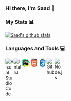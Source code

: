 ### Hi there, I'm Saad 👋

<!--
**saadzimat430/saadzimat430** is a ✨ _special_ ✨ repository because its `README.md` (this file) appears on your GitHub profile.
-->

### My Stats 📊
[![Saad's github stats](https://github-readme-stats.vercel.app/api?username=saadzimat430)](https://github.com/anuraghazra/github-readme-stats)

### Languages and Tools 💻

<img align="left" alt="Visual Studio Code" width="26px" src="https://code.visualstudio.com/assets/favicon.ico" />
<img align="left" alt="IntelliJ" width="26px" src="https://dashboard.snapcraft.io/site_media/appmedia/2017/10/logo_zjwX5FR.png" />
<img align="left" alt="PyCharm" width="26px" src="https://raw.githubusercontent.com/0install/0install.de-feeds/master/pyCharm.png" />
<img align="left" alt="HTML5" width="26px" src="https://raw.githubusercontent.com/github/explore/80688e429a7d4ef2fca1e82350fe8e3517d3494d/topics/html/html.png" />
<img align="left" alt="CSS3" width="26px" src="https://raw.githubusercontent.com/github/explore/80688e429a7d4ef2fca1e82350fe8e3517d3494d/topics/css/css.png" />
<img align="left" alt="Github" width="26px" src="https://assets.website-files.com/5d514fd9493b0575f03520bd/5da63c478e387d3116e002ba_github-icon-png-29.png" />
<img align="left" alt="Node.js" width="26px" src="https://onlyweb-formation.com/uploads/mod_logo/nodejs.png" />
<img align="left" alt="" width="26px" src="" />
<img align="left" alt="" width="26px" src="" />
<img align="left" alt="" width="26px" src="" />
<img align="left" alt="" width="26px" src="" />
<img align="left" alt="" width="26px" src="" />
